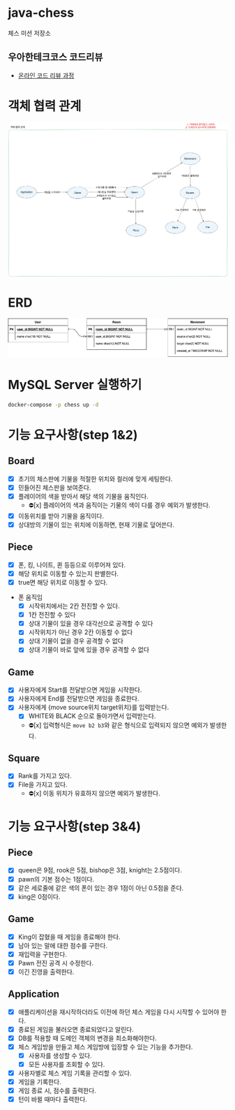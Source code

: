 # java-chess

체스 미션 저장소

## 우아한테크코스 코드리뷰

- [온라인 코드 리뷰 과정](https://github.com/woowacourse/woowacourse-docs/blob/master/maincourse/README.md)


# 객체 협력 관계
![object-relations](src/main/resources/static/chess-step-1.png)

# ERD
![erd](src/main/resources/static/chess-erd.png)

# MySQL Server 실행하기
```bash
docker-compose -p chess up -d
```


# 기능 요구사항(step 1&2)

## Board
- [x] 초기의 체스판에 기물을 적절한 위치와 컬러에 맞게 세팅한다.
- [x] 민들어진 체스판을 보여준다.
- [x] 플레이어의 색을 받아서 해당 색의 기물을 움직인다.
  - ⛔️️[x] 플레이어의 색과 움직이는 기물의 색이 다를 경우 예외가 발생한다.
- [x] 이동위치를 받아 기물을 움직이다.
- [x] 상대방의 기물이 있는 위치에 이동하면, 현재 기물로 덮어쓴다.

## Piece
- [x] 폰, 킹, 나이트, 퀸 등등으로 이루어져 있다.
- [x] 해당 위치로 이동할 수 있는지 판별한다.
- [x] true면 해당 위치로 이동할 수 있다.
- 폰 움직임
  - [x] 시작위치에서는 2칸 전진할 수 있다.
  - [x] 1칸 전진할 수 있다
  - [x] 상대 기물이 있을 경우 대각선으로 공격할 수 있다
  - [x] 시작위치가 아닌 경우 2칸 이동할 수 없다
  - [x] 상대 기물이 없을 경우 공격할 수 없다
  - [x] 상대 기물이 바로 앞에 있을 경우 공격할 수 없다

## Game
- [x] 사용자에게 Start를 전달받으면 게임을 시작한다.
- [x] 사용자에게 End를 전달받으면 게임을 종료한다.
- [x] 사용자에게 {move source위치 target위치}를 입력받는다. 
  - [x] WHITE와 BLACK 순으로 돌아가면서 입력받는다.
  - ⛔️️[x] 입력형식은 `move b2 b3`와 같은 형식으로 입력되지 않으면 예외가 발생한다.

## Square
- [x] Rank를 가지고 있다.
- [x] File을 가지고 있다.
  - ⛔️️[x] 이동 위치가 유효하지 않으면 예외가 발생한다.

# 기능 요구사항(step 3&4)

## Piece
- [x] queen은 9점, rook은 5점, bishop은 3점, knight는 2.5점이다.
- [x] pawn의 기본 점수는 1점이다.
- [x] 같은 세로줄에 같은 색의 폰이 있는 경우 1점이 아닌 0.5점을 준다.
- [x] king은 0점이다.

## Game
- [x] King이 잡혔을 때 게임을 종료해야 한다.
- [x] 남아 있는 말에 대한 점수를 구한다.
- [x] 재입력을 구현한다.
- [x] Pawn 전진 공격 시 수정한다.
- [x] 이긴 진영을 출력한다.

## Application
- [x] 애플리케이션을 재시작하더라도 이전에 하던 체스 게임을 다시 시작할 수 있어야 한다.
 - [x] 종료된 게임을 불러오면 종료되었다고 알린다.
- [x] DB를 적용할 때 도메인 객체의 변경을 최소화해야한다.
- [x] 체스 게임방을 만들고 체스 게임방에 입장할 수 있는 기능을 추가한다.
  - [x] 사용자를 생성할 수 있다.
  - [x] 모든 사용자를 조회할 수 있다.
- [x] 사용자별로 체스 게임 기록을 관리할 수 있다.
 - [x] 게임을 기록한다.
- [x] 게임 종료 시, 점수를 출력한다.
- [x] 턴이 바뀔 때마다 출력한다.
